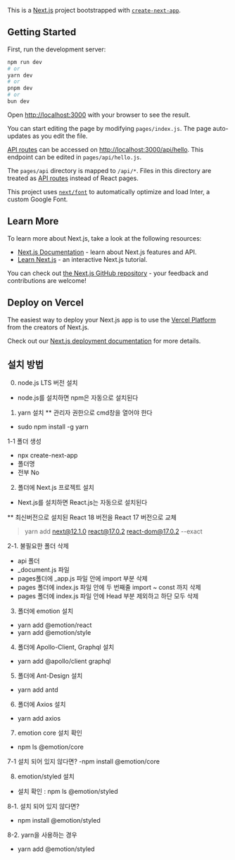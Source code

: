 This is a [Next.js](https://nextjs.org/) project bootstrapped with [`create-next-app`](https://github.com/vercel/next.js/tree/canary/packages/create-next-app).

## Getting Started

First, run the development server:

```bash
npm run dev
# or
yarn dev
# or
pnpm dev
# or
bun dev
```

Open [http://localhost:3000](http://localhost:3000) with your browser to see the result.

You can start editing the page by modifying `pages/index.js`. The page auto-updates as you edit the file.

[API routes](https://nextjs.org/docs/api-routes/introduction) can be accessed on [http://localhost:3000/api/hello](http://localhost:3000/api/hello). This endpoint can be edited in `pages/api/hello.js`.

The `pages/api` directory is mapped to `/api/*`. Files in this directory are treated as [API routes](https://nextjs.org/docs/api-routes/introduction) instead of React pages.

This project uses [`next/font`](https://nextjs.org/docs/basic-features/font-optimization) to automatically optimize and load Inter, a custom Google Font.

## Learn More

To learn more about Next.js, take a look at the following resources:

- [Next.js Documentation](https://nextjs.org/docs) - learn about Next.js features and API.
- [Learn Next.js](https://nextjs.org/learn) - an interactive Next.js tutorial.

You can check out [the Next.js GitHub repository](https://github.com/vercel/next.js/) - your feedback and contributions are welcome!

## Deploy on Vercel

The easiest way to deploy your Next.js app is to use the [Vercel Platform](https://vercel.com/new?utm_medium=default-template&filter=next.js&utm_source=create-next-app&utm_campaign=create-next-app-readme) from the creators of Next.js.

Check out our [Next.js deployment documentation](https://nextjs.org/docs/deployment) for more details.


## 설치 방법

0. node.js LTS 버전 설치 
- node.js를 설치하면 npm은 자동으로 설치된다
1. yarn 설치 
** 관리자 권한으로 cmd창을 열어야 한다
- sudo npm install -g yarn

1-1 폴더 생성
- npx create-next-app
- 폴더명
- 전부 No 


2. 폴더에 Next.js 프로젝트 설치
- Next.js를 설치하면 React.js는 자동으로 설치된다

** 최신버전으로 설치된  React 18 버전을 React 17 버전으로 교체
> yarn add next@12.1.0 react@17.0.2 react-dom@17.0.2 --exact

2-1.  불필요한 폴더 삭제 
- api 폴더
- _document.js 파일
- pages폴더에 _app.js 파일 안에 import 부분 삭제
- pages 폴더에 index.js 파일 안에 두 번째줄 import ~ const 까지 삭제
- pages 폴더에 index.js 파일 안에 Head 부분 제외하고 하단 모두 삭제

3. 폴더에 emotion 설치
- yarn add @emotion/react
- yarn add @emotion/style

4. 폴더에 Apollo-Client, Graphql 설치
- yarn add @apollo/client graphql

5. 폴더에  Ant-Design 설치
- yarn add antd

6. 폴더에 Axios 설치
- yarn add axios

7. emotion core 설치 확인
- npm ls @emotion/core

7-1 설치 되어 있지 않다면?
-npm install @emotion/core

8. emotion/styled 설치

- 설치 확인 : npm ls @emotion/styled

8-1. 설치 되어 있지 않다면?
- npm install @emotion/styled

8-2. yarn을 사용하는 경우
- yarn add @emotion/styled

